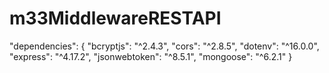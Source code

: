 # m33MiddlewareRESTAPI

"dependencies": {
"bcryptjs": "^2.4.3",
"cors": "^2.8.5",
"dotenv": "^16.0.0",
"express": "^4.17.2",
"jsonwebtoken": "^8.5.1",
"mongoose": "^6.2.1"
}
